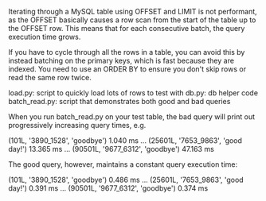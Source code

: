 Iterating through a MySQL table using OFFSET and LIMIT is not
performant, as the OFFSET basically causes a row scan from the start of
the table up to the OFFSET row. This means that for each consecutive
batch, the query execution time grows.

If you have to cycle through all the rows in a table, you can avoid this
by instead batching on the primary keys, which is fast because they are
indexed. You need to use an ORDER BY to ensure you don't skip rows or
read the same row twice.

load.py:  script to quickly load lots of rows to test with
db.py: db helper code
batch_read.py: script that demonstrates both good and bad queries


When you run batch_read.py on your test table, the bad query will print
out progressively increasing query times, e.g.

(101L, '3890_1528', 'goodbye') 1.040 ms
...
(25601L, '7653_9863', 'good day!') 13.365 ms
...
(90501L, '9677_6312', 'goodbye') 47.163 ms


The good query, however, maintains a constant query execution time:

(101L, '3890_1528', 'goodbye') 0.486 ms
...
(25601L, '7653_9863', 'good day!') 0.391 ms
...
(90501L, '9677_6312', 'goodbye') 0.374 ms
